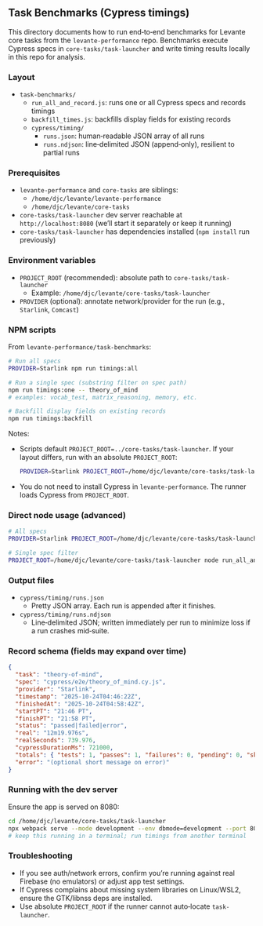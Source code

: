## Task Benchmarks (Cypress timings)

This directory documents how to run end‑to‑end benchmarks for Levante core tasks from the `levante-performance` repo. Benchmarks execute Cypress specs in `core-tasks/task-launcher` and write timing results locally in this repo for analysis.

### Layout

- `task-benchmarks/`
  - `run_all_and_record.js`: runs one or all Cypress specs and records timings
  - `backfill_times.js`: backfills display fields for existing records
  - `cypress/timing/`
    - `runs.json`: human‑readable JSON array of all runs
    - `runs.ndjson`: line‑delimited JSON (append‑only), resilient to partial runs

### Prerequisites

- `levante-performance` and `core-tasks` are siblings:
  - `/home/djc/levante/levante-performance`
  - `/home/djc/levante/core-tasks`
- `core-tasks/task-launcher` dev server reachable at `http://localhost:8080` (we’ll start it separately or keep it running)
- `core-tasks/task-launcher` has dependencies installed (`npm install` run previously)

### Environment variables

- `PROJECT_ROOT` (recommended): absolute path to `core-tasks/task-launcher`
  - Example: `/home/djc/levante/core-tasks/task-launcher`
- `PROVIDER` (optional): annotate network/provider for the run (e.g., `Starlink`, `Comcast`)

### NPM scripts

From `levante-performance/task-benchmarks`:

```bash
# Run all specs
PROVIDER=Starlink npm run timings:all

# Run a single spec (substring filter on spec path)
npm run timings:one -- theory_of_mind
# examples: vocab_test, matrix_reasoning, memory, etc.

# Backfill display fields on existing records
npm run timings:backfill
```

Notes:
- Scripts default `PROJECT_ROOT=../core-tasks/task-launcher`. If your layout differs, run with an absolute `PROJECT_ROOT`:
  ```bash
  PROVIDER=Starlink PROJECT_ROOT=/home/djc/levante/core-tasks/task-launcher npm run timings:all
  ```
- You do not need to install Cypress in `levante-performance`. The runner loads Cypress from `PROJECT_ROOT`.

### Direct node usage (advanced)

```bash
# All specs
PROVIDER=Starlink PROJECT_ROOT=/home/djc/levante/core-tasks/task-launcher node run_all_and_record.js

# Single spec filter
PROJECT_ROOT=/home/djc/levante/core-tasks/task-launcher node run_all_and_record.js vocab_test
```

### Output files

- `cypress/timing/runs.json`
  - Pretty JSON array. Each run is appended after it finishes.
- `cypress/timing/runs.ndjson`
  - Line‑delimited JSON; written immediately per run to minimize loss if a run crashes mid‑suite.

### Record schema (fields may expand over time)

```json
{
  "task": "theory-of-mind",
  "spec": "cypress/e2e/theory_of_mind.cy.js",
  "provider": "Starlink",
  "timestamp": "2025-10-24T04:46:22Z",
  "finishedAt": "2025-10-24T04:58:42Z",
  "startPT": "21:46 PT",
  "finishPT": "21:58 PT",
  "status": "passed|failed|error",
  "real": "12m19.976s",
  "realSeconds": 739.976,
  "cypressDurationMs": 721000,
  "totals": { "tests": 1, "passes": 1, "failures": 0, "pending": 0, "skipped": 0 },
  "error": "(optional short message on error)"
}
```

### Running with the dev server

Ensure the app is served on 8080:

```bash
cd /home/djc/levante/core-tasks/task-launcher
npx webpack serve --mode development --env dbmode=development --port 8080
# keep this running in a terminal; run timings from another terminal
```

### Troubleshooting

- If you see auth/network errors, confirm you’re running against real Firebase (no emulators) or adjust app test settings.
- If Cypress complains about missing system libraries on Linux/WSL2, ensure the GTK/libnss deps are installed.
- Use absolute `PROJECT_ROOT` if the runner cannot auto‑locate `task-launcher`.


